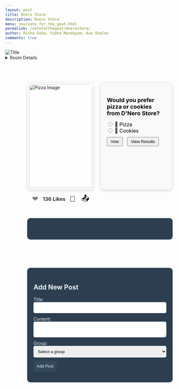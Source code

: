 ```yaml
---
layout: post
title: Dnero Store
description: Dnero Store
menu: nav/vote_for_the_goat.html
permalink: /voteforthegoat/dnerostore/
author: Risha Guha, Vibha Mandayam, Ava Shalon
comments: true
---
```




<img src="{{ site.baseurl }}/images/dnerostore/Dnero_Store_Header.png" alt="Title">

<details>
  <summary>Room Details</summary>

  <a href="{{ site.baseurl }}/dnerostore-mod/">Moderation Rules</a>
  <p>Discuss your favorite D'Nero store items here!</p>
  <h4>D'Nero Store</h4>
  <ul>
    <li>Food/Drink</li>
    <ul>
      <li>Trail Mix</li>
      <li>Nutella</li>
      <li>Famous Amos</li>
      <li>Chips</li>
      <li>Sports Drinks</li>
      <li>Fruit Snacks</li>
      <li>Water</li>
    </ul>
    <li>Pizza</li>
    <ul>
      <li>Whole Pizza</li>
    </ul>
    <li>Spirit</li>
    <ul>
      <li>Morning Song</li>
      <li>DNHS T-shirt</li>
      <li>1 Pom Pom</li>
    </ul>
    <li>Limited Edition</li>
    <ul>
      <li>Candy</li>
      <li>Squishmallow mini</li>
      <li>Starbucks SDSU Tumbler</li>
    </ul>
    <li>Gift Card</li>
    <ul>
      <li>Chik-fil-a</li>
      <li>Canes</li>
    </ul>
  </ul>
</details>




<div class="container">
  <div class="post-container">
    <div class="image-container">
      <img src="{{ site.baseurl }}/images/dnerostore/pizza.jpg" alt="Pizza Image">
    </div>
    <div class="action-bar">
      <button id="like-btn" onclick="toggleLike()">
        <span id="heart" class="heart-icon">&#10084;</span>
      </button>
      <span id="like-count" class="like-count">136 Likes</span>
      <button id="comment-btn">
        <span class="action-icon">💬</span> <!-- Comment icon -->
      </button>
      <button id="share-btn">
        <span class="action-icon">📤</span> <!-- Share icon -->
      </button>
    </div>
    <!-- Comment Section -->
    <div id="comment-section">
      <!-- Comment form -->
      <form id="comment-form" style="display:none;">
        <div class="form-group">
          <label for="username" style="color:#05092e;">Name:</label>
          <input type="text" id="username" name="username" required>
        </div>
        <div class="form-group">
          <label for="comment" style="color:#05092e;">Comment:</label>
          <textarea id="comment" name="comment" rows="3" required></textarea>
        </div>
        <button type="submit">Post Comment</button>
      </form>
      <!-- Display area for comments -->
      <div id="comments-display">
        <!-- Comments will appear here -->
      </div>
    </div>
  </div>




  <div class="poll-container">
    <h3>Would you prefer pizza or cookies from D'Nero Store?</h3>
    <div>
      <input type="radio" id="pizza" name="poll" value="pizza">
      <label for="pizza">🍕 Pizza</label><br>
      <input type="radio" id="cookies" name="poll" value="cookies">
      <label for="cookies">🍪 Cookies</label>
    </div>
    <button onclick="submitVote()">Vote</button>
    <button onclick="viewResults()">View Results</button>
    <!-- Results display -->
    <div id="results" style="display:none; margin-top: 15px;">
      <div id="pizza-bar" class="result-bar"></div>
      <div id="cookies-bar" class="result-bar"></div>
    </div>
  </div>
</div>




<script>
  // Initialize like count and liked status
  var likeCount = 136;
  var isLiked = false;




  // Toggle like count and heart color
  function toggleLike() {
    if (isLiked) {
      likeCount--;
      document.getElementById("heart").style.color = "grey";
    } else {
      likeCount++;
      document.getElementById("heart").style.color = "red";
    }
    isLiked = !isLiked;
    document.getElementById("like-count").innerHTML = likeCount + (likeCount === 1 ? " Like" : " Likes");
  }




  // Show and hide the comment form
  document.getElementById("comment-btn").addEventListener("click", () => {
    const form = document.getElementById("comment-form");
    form.style.display = form.style.display === "none" ? "block" : "none";
  });




  // Handle comment form submission
  document.getElementById("comment-form").addEventListener("submit", (event) => {
    event.preventDefault();




    const username = document.getElementById("username").value;
    const commentText = document.getElementById("comment").value;




    const comment = document.createElement("div");
    comment.classList.add("comment");




    const author = document.createElement("div");
    author.classList.add("comment-author");
    author.textContent = username;




    const text = document.createElement("div");
    text.classList.add("comment-text");
    text.textContent = commentText;




    comment.appendChild(author);
    comment.appendChild(text);




    const commentsDisplay = document.getElementById("comments-display");
    commentsDisplay.insertBefore(comment, commentsDisplay.firstChild);




    document.getElementById("username").value = "";
    document.getElementById("comment").value = "";
  });




  // Poll functions (same as before)
  var pizzaVotes = 0;
  var cookiesVotes = 0;




  function submitVote() {
    var pollChoice = document.querySelector('input[name="poll"]:checked');
    if (pollChoice) {
      if (pollChoice.value === "pizza") {
        pizzaVotes++;
      } else if (pollChoice.value === "cookies") {
        cookiesVotes++;
      }
      alert("Vote submitted!");
    } else {
      alert("Please select an option to vote.");
    }
  }




  function viewResults() {
    var totalVotes = pizzaVotes + cookiesVotes;
    if (totalVotes === 0) {
      alert("No votes submitted yet!");
      return;
    }




    var pizzaPercent = Math.round((pizzaVotes / totalVotes) * 100);
    var cookiesPercent = Math.round((cookiesVotes / totalVotes) * 100);




    document.getElementById("pizza-bar").style.width = pizzaPercent + "%";
    document.getElementById("pizza-bar").innerText = "Pizza: " + pizzaPercent + "%";
    document.getElementById("cookies-bar").style.width = cookiesPercent + "%";
    document.getElementById("cookies-bar").innerText = "Cookies: " + cookiesPercent + "%";




    document.getElementById("results").style.display = "block";
  }
</script>




<style>
  /* Main container for layout */
  .container {
    display: flex;
    justify-content: center;
    gap: 20px;
    margin: 50px;
  }




  /* Post container styles */
  .post-container {
    width: 320px;
    border: 1px solid #dbdbdb;
    border-radius: 12px;
    background-color: rgba(255, 255, 255, 0.8);
    box-shadow: 0 4px 8px rgba(0, 0, 0, 0.1);
    padding: 5px;
  }




  .image-container img {
    width: 100%;
    height: auto;
    border-top-left-radius: 12px;
    border-top-right-radius: 12px;
  }




  /* Action bar styling */
  .action-bar {
    display: flex;
    align-items: center;
    justify-content: space-around;
    padding: 10px 0;
  }




  .action-bar button {
    background-color: transparent;
    border: none;
    cursor: pointer;
    padding: 5px;
  }




  .heart-icon {
    font-size: 24px;
    color: grey;
    transition: color 0.3s ease;
  }




  .like-count {
    font-size: 16px;
    font-weight: bold;
    color: #333;
  }




  .action-icon {
    font-size: 24px;
  }




  /* Comment section styling */
  #comment-section {
    max-width: 300px;
    margin: 20px auto;
  }




  .comment {
    background-color: #05092e;
    padding: 10px;
    margin-top: 10px;
    border-radius: 5px;
  }




  .comment-author {
    font-weight: bold;
    font-size: 0.9em;
    color: #f1f1f1;
  }




  .comment-text {
    margin-top: 5px;
    font-size: 0.9em;
  }




  /* Align Name and Comment fields */
  #comment-form .form-group {
    display: flex;
    align-items: center;
    margin-bottom: 10px;
  }




  #comment-form label {
    flex-shrink: 0;
    width: 70px;
    text-align: right;
    margin-right: 10px;
  }




  #comment-form input[type="text"],
  #comment-form textarea {
    flex-grow: 1;
    max-width: 100%;
  }




  /* Poll container styles */
  .poll-container {
      width: 300px;
      padding: 20px;
      border: 1px solid #dbdbdb;
      border-radius: 12px;
      background-color: #f9f9f9;
      box-shadow: 0 4px 8px rgba(0, 0, 0, 0.1);
      height: 300px; /* Set a fixed height */
      overflow: hidden; /* Prevent overflow */
  }




  .poll-container h3 {
    font-size: 18px;
    margin-bottom: 15px;
    color: black;
  }




  .poll-container label {
    font-size: 16px;
    color: black;
  }




  .poll-container button {
    margin-top: 10px;
    margin-right: 10px;
    padding: 5px 10px;
    cursor: pointer;
  }




  .result-bar {
    background-color: #4caf50;
    color: black;
    text-align: center;
    padding: 8px 0;
    margin-top: 5px;
    border-radius: 5px;
    width: 100%;
    height: 30px;
    max-width: 300px;
    white-space: nowrap;
  }




  /* Moderator Rules button */
  .moderator-btn {
    position: absolute;
    top: 20px;
    right: 20px;
    padding: 10px 15px;
    background-color: black;
    color: white;
    border-radius: 5px;
    text-decoration: none;
    font-weight: bold;
  }




  .moderator-btn:hover {
    background-color: #444;
  }

</style>


<style>
    .container {
        display: flex;
        justify-content: center;
        width: 100%;
        max-width: 1200px;
        padding: 20px;
        box-sizing: border-box;
    }
    .data {
        display: flex;
        align-items: flex-start;
        max-width: 800px;
        width: 100%;
        background-color: #2c3e50;
        padding: 20px;
        border-radius: 10px;
        box-shadow: 0 0 10px rgba(0, 0, 0, 0.1);
    }
    .left-side {
        display: flex;
        flex-direction: column;
        align-items: flex-start;
        margin-right: 20px;
    }
    .details {
        display: flex;
        flex-direction: column;
        align-items: flex-start;
    }
    .post-item {
        background-color: #34495e;
        padding: 10px;
        margin-bottom: 10px;
        border-radius: 5px;
        color: #ecf0f1;
    }
    .post-item h3 {
        margin: 0 0 5px 0;
    }
    .post-item p {
        margin: 0;
    }
</style>

<!-- Analytics Page -->
<div class="container">
    <div id="data" class="data">
        <div class="left-side">
            <p id="count"></p>
        </div>
        <div class="details" id="details">
        </div>
    </div>
</div>

<script type="module">
    import { pythonURI, fetchOptions } from '{{ site.baseurl }}/assets/js/api/config.js';

    // URL to fetch all posts
    const postApiUrl = `${pythonURI}/api/post`;

    async function fetchData() {
        try {
            // Fetch all posts from the backend
            const postApiResponse = await fetch(postApiUrl, fetchOptions);

            if (!postApiResponse.ok) {
                throw new Error('Failed to fetch post API links: ' + postApiResponse.statusText);
            }

            // Parse the JSON data from the response
            const postData = await postApiResponse.json();

            // Count the total posts and display it
            const postCount = postData.length || 0;
            document.getElementById('count').innerHTML = `<h2>Count: ${postCount}</h2>`;

            // Get the details div
            const detailsDiv = document.getElementById('details');
            detailsDiv.innerHTML = ''; // Clear previous posts

            // Iterate over postData and create HTML elements for each item
            postData.forEach(postItem => {
                const postElement = document.createElement('div');
                postElement.className = 'post-item';
                postElement.innerHTML = `
                    <h3>${postItem.title}</h3>
                    <p><strong>Group:</strong> ${postItem.group_name}</p>
                    <p><strong>User:</strong> ${postItem.user_name}</p>
                    <p>${postItem.content}</p>
                `;
                detailsDiv.appendChild(postElement);
            });

        } catch (error) {
            console.error('Error fetching data:', error);
        }
    }

    // Call the fetchData function to load all posts
    fetchData();
</script>




<style>
    .container {
        display: flex;
        justify-content: center;
        width: 100%;
        max-width: 1200px;
        padding: 20px;
        box-sizing: border-box;
    }
    .form-container {
        display: flex;
        flex-direction: column;
        max-width: 800px;
        width: 100%;
        background-color: #2c3e50;
        padding: 20px;
        border-radius: 10px;
        box-shadow: 0 0 10px rgba(0, 0, 0, 0.1);
        color: #ecf0f1;
    }
    .form-container label {
        margin-bottom: 5px;
    }
    .form-container input, .form-container textarea, .form-container select {
        margin-bottom: 10px;
        padding: 10px;
        border-radius: 5px;
        border: none;
        width: 100%;
    }
    .form-container button {
        padding: 10px;
        border-radius: 5px;
        border: none;
        background-color: #34495e;
        color: #ecf0f1;
        cursor: pointer;
    }
</style>
<div class="container">
    <div class="form-container">
        <h2>Add New Post</h2>
        <form id="postForm">
            <label for="title">Title:</label>
            <input type="text" id="title" name="title" required>
            <label for="content">Content:</label>
            <textarea id="content" name="content" required></textarea>
            <label for="group_id">Group:</label>
            <select id="group_id" name="group_id" required>
                <option value="">Select a group</option>
            </select>
            <button type="submit">Add Post</button>
        </form>
    </div>
</div>

<script type="module">
    // Import server URI and standard fetch options
    import { pythonURI, fetchOptions } from '{{ site.baseurl }}/assets/js/api/config.js';

    // Fetch groups for dropdown selection
    async function fetchGroups() {
        try {
            const response = await fetch(`${pythonURI}/api/group`, fetchOptions);
            if (!response.ok) {
                throw new Error('Failed to fetch groups: ' + response.statusText);
            }
            const groups = await response.json();
            const groupSelect = document.getElementById('group_id');
            groups.forEach(group => {
                const option = document.createElement('option');
                option.value = group.id;
                option.textContent = group.name;
                groupSelect.appendChild(option);
            });
        } catch (error) {
            console.error('Error fetching groups:', error);
        }
    }

    // Handle form submission
    document.getElementById('postForm').addEventListener('submit', async function(event) {
        // Prevent default from submission
        event.preventDefault();

        // Extract data from form
        const title = document.getElementById('title').value;
        const content = document.getElementById('content').value;
        const group_id = document.getElementById('group_id').value;

        // Create API payload
        const postData = {
            title: title,
            content: content,
            group_id: group_id
        };

        // Trap errors
        try {
            // Send POST request to backend, purpose is to write to database
            const response = await fetch(`${pythonURI}/api/post`, {
                ...fetchOptions,
                method: 'POST',
                headers: {
                    'Content-Type': 'application/json'
                },
                body: JSON.stringify(postData)
            });

            if (!response.ok) {
                throw new Error('Failed to add post: ' + response.statusText);
            }

            // Succesfull post
            const result = await response.json();
            alert('Post added successfully!');
            document.getElementById('postForm').reset();
        } catch (error) {
            // Present alert on error from backend
            console.error('Error adding post:', error);
            alert('Error adding post: ' + error.message);
        }
    });

    // Fetch groups when the page loads
    fetchGroups();
</script>
